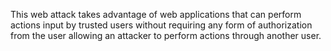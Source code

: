 This web attack takes advantage of web applications that can perform actions input by trusted users without requiring any form of authorization from the user allowing an attacker to perform actions through another user.
